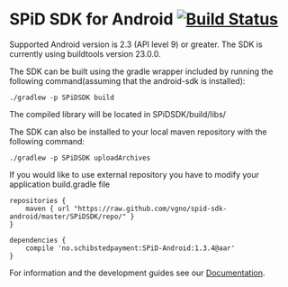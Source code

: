 SPiD SDK for Android [![Build Status](https://travis-ci.org/schibsted/sdk-android.svg?branch=master)](https://travis-ci.org/schibsted/sdk-android)
================

Supported Android version is 2.3 (API level 9) or greater. The SDK is currently using buildtools version 23.0.0.

The SDK can be built using the gradle wrapper included by running the following command(assuming that the android-sdk is installed):
```
./gradlew -p SPiDSDK build
```

The compiled library will be located in SPiDSDK/build/libs/

The SDK can also be installed to your local maven repository with the following command:
```
./gradlew -p SPiDSDK uploadArchives
```

If you would like to use external repository you have to modify your application build.gradle file

```
repositories {
    maven { url "https://raw.github.com/vgno/spid-sdk-android/master/SPiDSDK/repo/" }
}

dependencies {
    compile 'no.schibstedpayment:SPiD-Android:1.3.4@aar'
}
```


For information and the development guides see our [Documentation](http://schibsted.github.com/sdk-android "Documentation").
